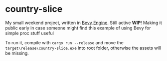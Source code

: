 # country-slice

My small weekend project, written in [Bevy Engine](https://github.com/bevyengine/bevy). Still active **WIP**! Making it public early in case someone might find this  example of using Bevy for simple proc stuff useful

To run it, compile with `cargo run --release` and move the `target\release\country-slice.exe` into root folder, otherwise the assets will be missing.

